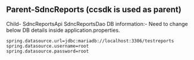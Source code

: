 Parent-SdncReports (ccsdk is used as parent)
---------------------------------------------
Child-
	SdncReportsApi
	SdncReportsDao
DB information:-
Need to change below DB details inside application.properties.

	spring.datasource.url=jdbc:mariadb://localhost:3306/testreports
	spring.datasource.username=root
	spring.datasource.password=root
